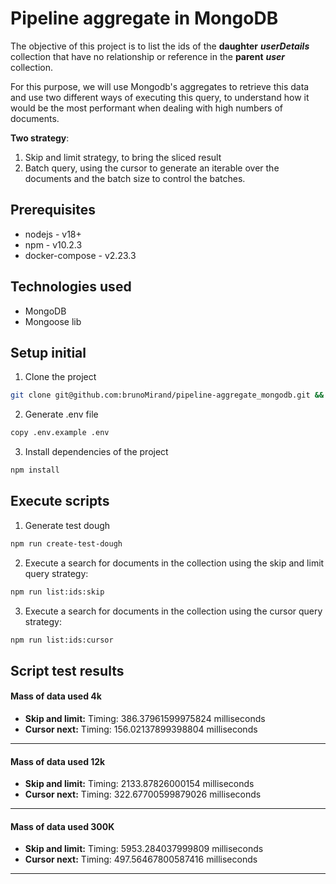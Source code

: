 # Pipeline aggregate in MongoDB

The objective of this project is to list the ids of the **daughter** ***userDetails*** collection that have no relationship or reference in the **parent** ***user*** collection.

For this purpose, we will use Mongodb's aggregates to retrieve this data and use two different ways of executing this query, to understand how it would be the most performant when dealing with high numbers of documents.

**Two strategy**:

1. Skip and limit strategy, to bring the sliced result
2. Batch query, using the cursor to generate an iterable over the documents and the batch size to control the batches.

## Prerequisites
- nodejs - v18+
- npm - v10.2.3
- docker-compose - v2.23.3

## Technologies used

- MongoDB
- Mongoose lib

## Setup initial

1. Clone the project

```sh
git clone git@github.com:brunoMirand/pipeline-aggregate_mongodb.git && cd pipeline-aggregate_mongodb
```

2. Generate .env file
```sh
copy .env.example .env
```

3. Install dependencies of the project
```sh
npm install
```


## Execute scripts
1. Generate test dough
```sh
npm run create-test-dough
```

2. Execute a search for documents in the collection using the skip and limit query strategy:
```sh
npm run list:ids:skip
```

3. Execute a search for documents in the collection using the cursor query strategy:
```sh
npm run list:ids:cursor
```


## Script test results

#### Mass of data used 4k

- **Skip and limit:** Timing: 386.37961599975824 milliseconds
- **Cursor next:** Timing: 156.02137899398804 milliseconds
---

#### Mass of data used 12k

- **Skip and limit:** Timing: 2133.87826000154 milliseconds
- **Cursor next:** Timing: 322.67700599879026 milliseconds
---

#### Mass of data used 300K

- **Skip and limit:** Timing: 5953.284037999809 milliseconds
- **Cursor next:** Timing: 497.56467800587416 milliseconds
---